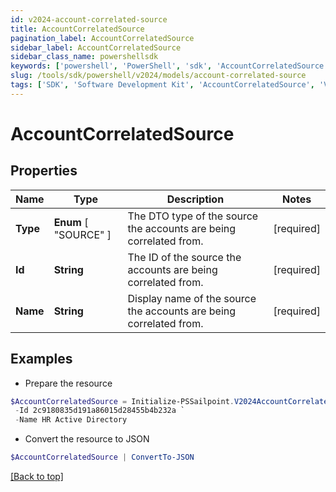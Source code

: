 ```yaml
---
id: v2024-account-correlated-source
title: AccountCorrelatedSource
pagination_label: AccountCorrelatedSource
sidebar_label: AccountCorrelatedSource
sidebar_class_name: powershellsdk
keywords: ['powershell', 'PowerShell', 'sdk', 'AccountCorrelatedSource', 'V2024AccountCorrelatedSource'] 
slug: /tools/sdk/powershell/v2024/models/account-correlated-source
tags: ['SDK', 'Software Development Kit', 'AccountCorrelatedSource', 'V2024AccountCorrelatedSource']
---
```



# AccountCorrelatedSource

## Properties

Name | Type | Description | Notes
------------ | ------------- | ------------- | -------------
**Type** |  **Enum** [  "SOURCE" ] | The DTO type of the source the accounts are being correlated from. | [required]
**Id** | **String** | The ID of the source the accounts are being correlated from. | [required]
**Name** | **String** | Display name of the source the accounts are being correlated from. | [required]

## Examples

- Prepare the resource
```powershell
$AccountCorrelatedSource = Initialize-PSSailpoint.V2024AccountCorrelatedSource  -Type SOURCE `
 -Id 2c9180835d191a86015d28455b4b232a `
 -Name HR Active Directory
```

- Convert the resource to JSON
```powershell
$AccountCorrelatedSource | ConvertTo-JSON
```


[[Back to top]](#) 

